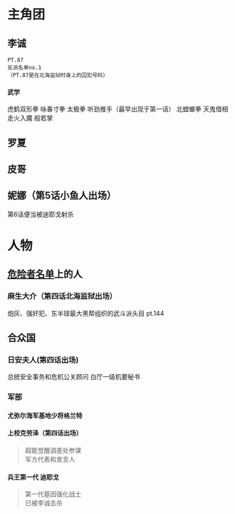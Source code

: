 # 主角团

## 李诚

    PT.87 
    反派名单no.1
    （PT.87是在北海监狱时身上的囚犯号码）

#### 武学
虎鹤双形拳
咏春寸拳
太极拳
    听劲推手（最早出现于第一话）
北螳螂拳
天鬼借相 走火入魔
般若掌

## 罗夏

## 皮哥

## 妮娜（第5话小鱼人出场）

第6话便当被迪耶戈射杀

# 人物

## <u>危险者名单</u>上的人

### 麻生大介（第四话北海监狱出场）

炮灰、强奸犯、东半球最大黑帮组织的武斗派头目
pt.144

## 合众国

### 日安夫人(第四话出场)

总统安全事务和危机公关顾问
白厅一级机要秘书

### 军部

#### 尤弥尔海军基地少将格兰特

#### 上校克劳泽（第四话出场）

> 超能觉醒调差处参谋
<br>军方代表和发言人


#### 兵王第一代 迪耶戈

>第一代基因强化战士
<br>已被李诚击杀

